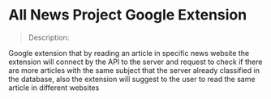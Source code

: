 # All News Project Google Extension

> Description:

Google extension that by reading an article in specific news website the extension will connect by the API to the server and request to check if there are more articles with the same subject that the server already classified in the database, also the extension will suggest to the user to read the same article in different websites